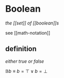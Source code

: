 # Boolean

_the [[set]] of [[boolean]]s_

see [[math-notation]]

## definition

_either true or false_

$\mathbb B b \equiv b = \top \lor b = \bot$
